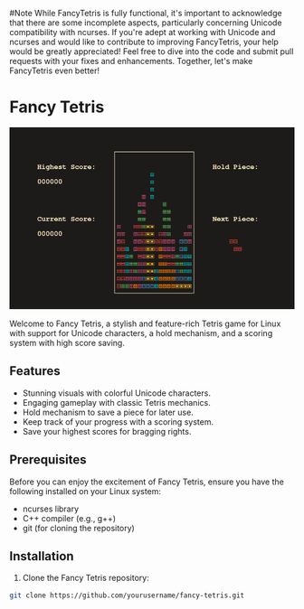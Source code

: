 #Note
While FancyTetris is fully functional, it's important to acknowledge that there are some incomplete aspects, particularly concerning Unicode compatibility with ncurses. If you're adept at working with Unicode and ncurses and would like to contribute to improving FancyTetris, your help would be greatly appreciated! Feel free to dive into the code and submit pull requests with your fixes and enhancements. Together, let's make FancyTetris even better!


# Fancy Tetris

![game](screenShots/game.png)



Welcome to Fancy Tetris, a stylish and feature-rich Tetris game for Linux with support for Unicode characters, a hold mechanism, and a scoring system with high score saving.


## Features

- Stunning visuals with colorful Unicode characters.
- Engaging gameplay with classic Tetris mechanics.
- Hold mechanism to save a piece for later use.
- Keep track of your progress with a scoring system.
- Save your highest scores for bragging rights.

## Prerequisites

Before you can enjoy the excitement of Fancy Tetris, ensure you have the following installed on your Linux system:

- ncurses library
- C++ compiler (e.g., g++)
- git (for cloning the repository)

## Installation

1. Clone the Fancy Tetris repository:

```bash
git clone https://github.com/yourusername/fancy-tetris.git
